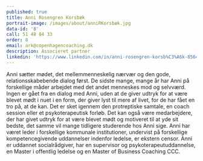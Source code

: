 ```yaml
---
published: true
title: Anni Rosengren Korsbæk
portrait-image: /images/about/anniRKorsbæk.jpg
data-id: '8'
call: 51 48 84 33
order: 8
email: ark@copenhagencoaching.dk
description: Associeret partner
linkedin: 'https://www.linkedin.com/in/anni-rosengren-korsb%C3%A6k-85647890/'
---
```

Anni sætter mødet, det mellemmenneskelig nærvær og den gode, relationsskabebende dialog først.
De sidste mange, mange år har Anni på forskellige måder arbejdet med det andet menneskes mod og selvværd. Ingen er gået fra en dialog med Anni, uden at de giver udtryk for at være blevet mødt i nuet i en form, der giver lyst til mere af livet, for de har fået en tro på, at de kan. Det er sket igennem den protreptiske samtale, en coach session eller et psykoterapeutisk forløb.
Det kan også være medarbejdere, der har givet udtryk for at være blevet mødt og motiveret til at yde sit bedste, det samme vil mange tidligere studerende hos Anni sige.
Anni har været leder i forskellige kommunale institutioner, undervist på forskellige kompetencegivende uddannelser indenfor ledelse, er ekstern censor.
Anni er uddannet socialrådgiver, har en supervisor og psykoterapeutuddannelse, en Master i offentlig ledelse og en Master of Business Coaching CCC.